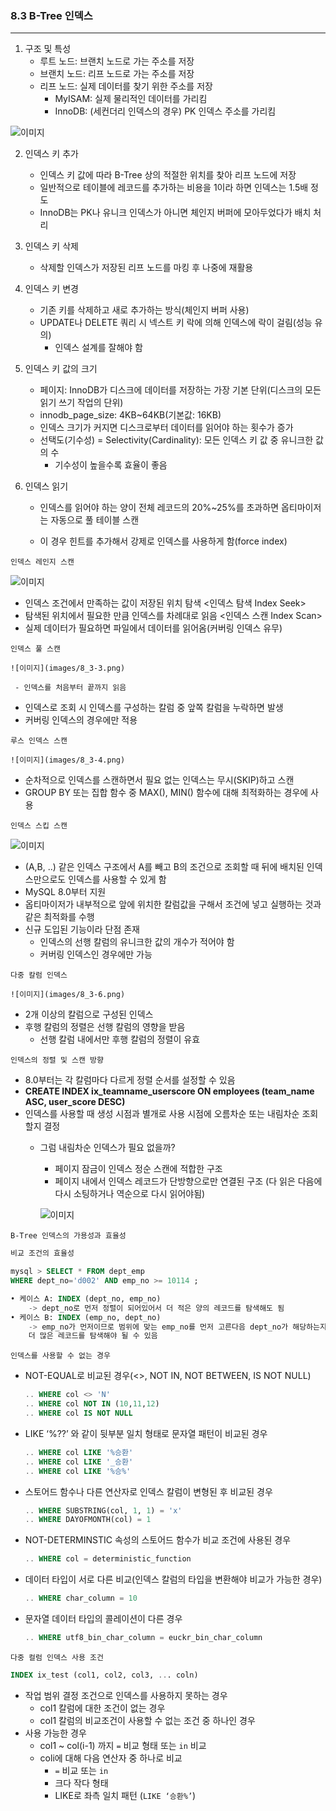 ### 8.3 B-Tree 인덱스

---

1. 구조 및 특성
    - 루트 노드: 브랜치 노드로 가는 주소를 저장
    - 브랜치 노드: 리프 노드로 가는 주소를 저장
    - 리프 노드: 실제 데이터를 찾기 위한 주소를 저장
        - MyISAM: 실제 물리적인 데이터를 가리킴
        - InnoDB: (세컨더리 인덱스의 경우) PK 인덱스 주소를 가리킴
      
![이미지](images/8_3-1.png)

2. 인덱스 키 추가
    - 인덱스 키 값에 따라 B-Tree 상의 적절한 위치를 찾아 리프 노드에 저장
    - 일반적으로 테이블에 레코드를 추가하는 비용을 1이라 하면 인덱스는 1.5배 정도
    - InnoDB는 PK나 유니크 인덱스가 아니면 체인지 버퍼에 모아두었다가 배치 처리
3. 인덱스 키 삭제
    - 삭제할 인덱스가 저장된 리프 노드를 마킹 후 나중에 재활용
4. 인덱스 키 변경
    - 기존 키를 삭제하고 새로 추가하는 방식(체인지 버퍼 사용)
    - UPDATE나 DELETE 쿼리 시 넥스트 키 락에 의해 인덱스에 락이 걸림(성능 유의)
        - 인덱스 설계를 잘해야 함
5. 인덱스 키 값의 크기
    - 페이지: InnoDB가 디스크에 데이터를 저장하는 가장 기본 단위(디스크의 모든 읽기 쓰기 작업의 단위)
    - innodb_page_size: 4KB~64KB(기본값: 16KB)
    - 인덱스 크기가 커지면 디스크로부터 데이터를 읽어야 하는 횟수가 증가
    - 선택도(기수성) = Selectivity(Cardinality): 모든 인덱스 키 값 중 유니크한 값의 수
        - 기수성이 높을수록 효율이 좋음
6. 인덱스 읽기

   - 인덱스를 읽어야 하는 양이 전체 레코드의 20%~25%를 초과하면 옵티마이저는 자동으로 풀 테이블 스캔

    - 이 경우 힌트를 추가해서 강제로 인덱스를 사용하게 함(force index)

`인덱스 레인지 스캔`

  ![이미지](images/8_3-2.png)

   - 인덱스 조건에서 만족하는 값이 저장된 위치 탐색 <인덱스 탐색 Index Seek>
   - 탐색된 위치에서 필요한 만큼 인덱스를 차례대로 읽음 <인덱스 스캔 Index Scan>
   - 실제 데이터가 필요하면 파일에서 데이터를 읽어옴(커버링 인덱스 유무)

`인덱스 풀 스캔`

    ![이미지](images/8_3-3.png)

     - 인덱스를 처음부터 끝까지 읽음
   - 인덱스로 조회 시 인덱스를 구성하는 칼럼 중 앞쪽 칼럼을 누락하면 발생
   - 커버링 인덱스의 경우에만 적용

`루스 인덱스 스캔`

    ![이미지](images/8_3-4.png)

  - 순차적으로 인덱스를 스캔하면서 필요 없는 인덱스는 무시(SKIP)하고 스캔
  - GROUP BY 또는 집합 함수 중 MAX(), MIN() 함수에 대해 최적화하는 경우에 사용

`인덱스 스킵 스캔`

   ![이미지](images/8_3-5.png)
    
   - (A,B, ..) 같은 인덱스 구조에서 A를 빼고 B의 조건으로 조회할 때 뒤에 배치된 인덱스만으로도 인덱스를 사용할 수 있게 함
   - MySQL 8.0부터 지원
   - 옵티마이저가 내부적으로 앞에 위치한 칼럼값을 구해서 조건에 넣고 실행하는 것과 같은 최적화를 수행
   - 신규 도입된 기능이라 단점 존재
       - 인덱스의 선행 칼럼의 유니크한 값의 개수가 적어야 함
       - 커버링 인덱스인 경우에만 가능

`다중 칼럼 인덱스`

    ![이미지](images/8_3-6.png)

   - 2개 이상의 칼럼으로 구성된 인덱스
   - 후행 칼럼의 정렬은 선행 칼럼의 영향을 받음
       - 선행 칼럼 내에서만 후행 칼럼의 정렬이 유효

`인덱스의 정렬 및 스캔 방향`

   - 8.0부터는 각 칼럼마다 다르게 정렬 순서를 설정할 수 있음
   - **CREATE INDEX ix_teamname_userscore ON employees (team_name ASC, user_score DESC)**
   - 인덱스를 사용할 때 생성 시점과 별개로 사용 시점에 오름차순 또는 내림차순 조회할지 결정
     - 그럼 내림차순 인덱스가 필요 없을까?
       - 페이지 잠금이 인덱스 정순 스캔에 적합한 구조
       - 페이지 내에서 인덱스 레코드가 단방향으로만 연결된 구조 (다 읽은 다음에 다시 소팅하거나 역순으로 다시 읽어야됨)

       ![이미지](images/8_3-7.png)

`B-Tree 인덱스의 가용성과 효율성`

```sql
비교 조건의 효율성

mysql > SELECT * FROM dept_emp
WHERE dept_no='d002' AND emp_no >= 10114 ;

• 케이스 A: INDEX (dept_no, emp_no)
	-> dept_no로 먼저 정렬이 되어있어서 더 적은 양의 레코드를 탐색해도 됨
• 케이스 B: INDEX (emp_no, dept_no)
	-> emp_no가 먼저이므로 범위에 맞는 emp_no를 먼저 고른다음 dept_no가 해당하는지 확인해야 하므로
	더 많은 레코드를 탐색해야 될 수 있음
```

`인덱스를 사용할 수 없는 경우`

- NOT-EQUAL로 비교된 경우(<>, NOT IN, NOT BETWEEN, IS NOT NULL)

    ```sql
    .. WHERE col <> 'N'
    .. WHERE col NOT IN (10,11,12)
    .. WHERE col IS NOT NULL
    ```

- LIKE ‘%??’ 와 같이 뒷부분 일치 형태로 문자열 패턴이 비교된 경우

    ```sql
    .. WHERE col LIKE '%승환'
    .. WHERE col LIKE '_승환'
    .. WHERE col LIKE '%승%'
    ```

- 스토어드 함수나 다른 연산자로 인덱스 칼럼이 변형된 후 비교된 경우

    ```sql
    .. WHERE SUBSTRING(col, 1, 1) = 'x'
    .. WHERE DAYOFMONTH(col) = 1
    ```

- NOT-DETERMINSTIC 속성의 스토어드 함수가 비교 조건에 사용된 경우

    ```sql
    .. WHERE col = deterministic_function
    ```

- 데이터 타입이 서로 다른 비교(인덱스 칼럼의 타입을 변환해야 비교가 가능한 경우)

    ```sql
    .. WHERE char_column = 10
    ```

- 문자열 데이터 타입의 콜레이션이 다른 경우

    ```sql
    .. WHERE utf8_bin_char_column = euckr_bin_char_column
    ```
`다중 컬럼 인덱스 사용 조건`

```sql
INDEX ix_test (col1, col2, col3, ... coln)
```

- 작업 범위 결정 조건으로 인덱스를 사용하지 못하는 경우
    - col1 칼럼에 대한 조건이 없는 경우
    - col1 칼럼의 비교조건이 사용할 수 없는 조건 중 하나인 경우
- 사용 가능한 경우
    - col1 ~ col(i-1) 까지 `=` 비교 형태 또는 `in` 비교
    - coli에 대해 다음 연산자 중 하나로 비교
        - `=` 비교 또는 `in`
        - 크다 작다 형태
        - LIKE로 좌측 일치 패턴 (`LIKE ‘승환%’`)
